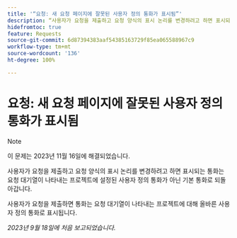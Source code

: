 ```yaml
---
title: '“요청: 새 요청 페이지에 잘못된 사용자 정의 통화가 표시됨”'
description: “사용자가 요청을 제출하고 요청 양식의 표시 논리를 변경하려고 하면 표시되는 통화는 요청 대기열이 나타내는 프로젝트에 설정된 사용자 정의 통화가 아닌 기본 통화로 되돌아갑니다.”
hidefromtoc: true
feature: Requests
source-git-commit: 6d87394383aaf54385163729f85ea065588967c9
workflow-type: tm+mt
source-wordcount: '136'
ht-degree: 100%

---
```



# 요청: 새 요청 페이지에 잘못된 사용자 정의 통화가 표시됨

>[!NOTE]
>
>이 문제는 2023년 11월 16일에 해결되었습니다.

사용자가 요청을 제출하고 요청 양식의 표시 논리를 변경하려고 하면 표시되는 통화는 요청 대기열이 나타내는 프로젝트에 설정된 사용자 정의 통화가 아닌 기본 통화로 되돌아갑니다.

사용자가 요청을 제출하면 통화는 요청 대기열이 나타내는 프로젝트에 대해 올바른 사용자 정의 통화로 표시됩니다.

_2023년 9월 18일에 처음 보고되었습니다._
